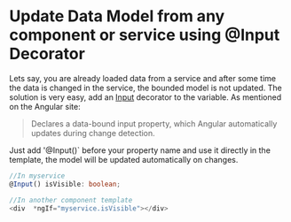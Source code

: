 # Update Data Model from any component or service using @Input Decorator

Lets say, you are already loaded data from a service and after some time the data is changed in the service, the bounded model is not updated. The solution is very easy, add an [Input](https://angular.io/api/core/Input) decorator to the variable.
As mentioned on the Angular site:
> Declares a data-bound input property, which Angular automatically updates during change detection.

Just add '@Input()` before your property name and use it directly in the template, the model will be updated automatically on changes. 

```ts
//In myservice
@Input() isVisible: boolean;

//In another component template
<div  *ngIf="myservice.isVisible"></div>
```
